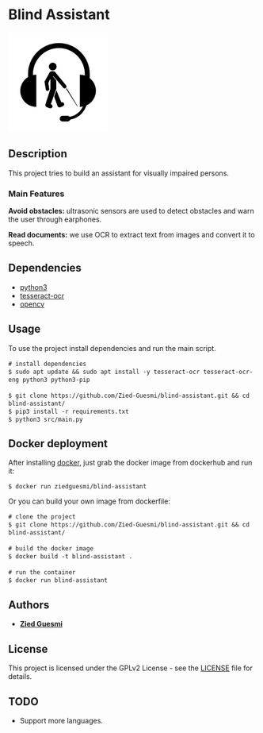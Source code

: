 # Blind Assistant
![logo](./logo.png)


## Description
This project tries to build an assistant for visually impaired persons.


### Main Features
**Avoid obstacles:** ultrasonic sensors are used to detect obstacles and warn the user through earphones.

**Read documents:** we use OCR to extract text from images and convert it to speech.


## Dependencies
- [python3](https://www.python.org/)  
- [tesseract-ocr](https://github.com/tesseract-ocr/tesseract)  
- [opencv](https://opencv.org/)


## Usage
To use the project install dependencies and run the main script.

    # install dependencies
    $ sudo apt update && sudo apt install -y tesseract-ocr tesseract-ocr-eng python3 python3-pip

    $ git clone https://github.com/Zied-Guesmi/blind-assistant.git && cd blind-assistant/
    $ pip3 install -r requirements.txt
    $ python3 src/main.py


## Docker deployment
After installing [docker](https://docs.docker.com/install/), just grab the docker image from dockerhub and run it:

    $ docker run ziedguesmi/blind-assistant

Or you can build your own image from dockerfile:

    # clone the project
    $ git clone https://github.com/Zied-Guesmi/blind-assistant.git && cd blind-assistant/

    # build the docker image
    $ docker build -t blind-assistant .

    # run the container
    $ docker run blind-assistant


## Authors
- **[Zied Guesmi](https://github.com/Zied-Guesmi)**


## License
This project is licensed under the GPLv2 License - see the [LICENSE](https://github.com/Zied-Guesmi/blind-assistant/blob/master/LICENSE) file for details.


## TODO
- Support more languages.
